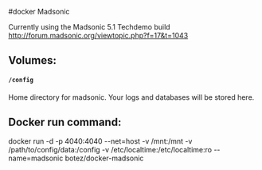 #docker Madsonic

Currently using the Madsonic 5.1 Techdemo build
http://forum.madsonic.org/viewtopic.php?f=17&t=1043

## Volumes:

#### `/config`

Home directory for madsonic.  Your logs and databases will be stored here.


## Docker run command:

docker run -d -p 4040:4040 --net=host -v /mnt:/mnt -v /path/to/config/data:/config -v /etc/localtime:/etc/localtime:ro --name=madsonic botez/docker-madsonic

